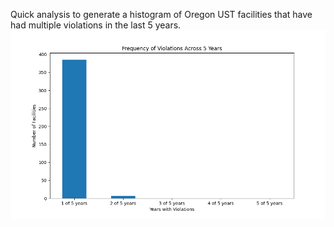 Quick analysis to generate a histogram of Oregon UST facilities that have had multiple violations in the last 5 years.
![](Figure_1.png)
